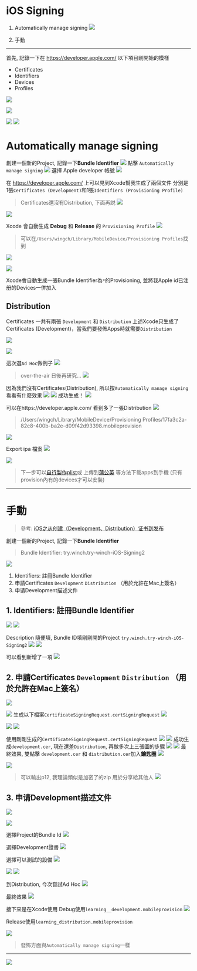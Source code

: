 # iOS Signing

1. Automatically manage signing ![](media/15844526364932.jpg)

1. 手動

-------
首先, 記錄一下在 https://developer.apple.com/ 以下項目剛開始的模樣

* Certificates
* Identifiers
* Devices
* Profiles

![](./media/15844537270566.jpg)

![](./media/15844537432975.jpg)

![](./media/15844528379194.jpg)
![](./media/15844528525705.jpg)

# Automatically manage signing

創建一個新的Project, 記錄一下**Bundle Identifier**
![](./media/15844525721607.jpg)
點擊 `Automatically manage signing`
![](./media/15844528910055.jpg)
選擇 Apple developer 帳號
![](./media/15844529102096.jpg)


在 https://developer.apple.com/ 上可以見到Xcode幫我生成了兩個文件
分別是 1張`Certificates (Development)`和1張`Identifiers (Provisioning Profile)`

> Certificates還沒有Distribution, 下面再説
![](./media/15844559082427.jpg)

![](./media/15844543102651.jpg)

Xcode 會自動生成 **Debug** 和 **Release** 的 `Provisioning Profile`
![](./media/15844549698753.jpg)
> 可以在`/Users/wingch/Library/MobileDevice/Provisioning Profiles`找到

![](./media/15844547230355.jpg)

![](./media/15844553393432.jpg)

Xcode會自動生成一張Bundle Identifier為`*`的Provisioning, 並將我Apple id已注册的Devices一併加入

## Distribution

Certificates 一共有兩張 `Development` 和 `Distribution`
上述Xcode只生成了Certificates (Development)，當我們要發佈Apps時就需要`Distribution`

![](./media/15844562106559.jpg)

![](./media/15844562241760.jpg)

這次選`Ad Hoc`做例子 
![](./media/15844562546370.jpg)

> over-the-air 日後再研究...
![](./media/15844563189944.jpg)

因為我們沒有Certificates(Distribution), 所以按`Automatically manage signing` 看看有什麼效果
![](./media/15844563493016.jpg)
![](./media/15844564642383.jpg)
成功生成！
![](./media/15844564964248.jpg)

可以在https://developer.apple.com/ 看到多了一張Distribution
![](./media/15844565320711.jpg)
> /Users/wingch/Library/MobileDevice/Provisioning Profiles/17fa3c2a-82c8-400b-ba2e-d09f42d93398.mobileprovision

![](./media/15844566562681.jpg)

Export ipa 檔案
![](./media/15844567161087.jpg)

![](./media/15844567422788.jpg)

> 下一步可以[自行製作plist](https://wenrongdev.com/install-ipa-with-ota/)或 上傳到[蒲公英](https://www.pgyer.com/) 等方法下載apps到手機 (只有provision內有的devices才可以安裝)

-------

# 手動

> 參考: [iOS之从创建（Development、Distribution）证书到发布](https://www.jianshu.com/p/304ec98842e1)

創建一個新的Project, 記錄一下**Bundle Identifier**
> Bundle Identifier: try.winch.try-winch-iOS-Signing2

![](./media/15844575129507.jpg)

1. Identifiers: 註冊Bundle Identifier
2. 申請Certificates `Development` `Distribution` （用於允許在Mac上簽名）
3. 申请Development描述文件


##  1. Identifiers: 註冊Bundle Identifier
![](./media/15844573916498.jpg)
![](./media/15844575461670.jpg)

Description 隨便填, Bundle ID填剛剛開的Project `try.winch.try-winch-iOS-Signing2`
![](./media/15844575922170.jpg)
![](./media/15844576974541.jpg)

可以看到新增了一項
![](./media/15844577630542.jpg)

## 2. 申請Certificates `Development` `Distribution` （用於允許在Mac上簽名）

![](./media/15844580732650.jpg)

![](media/15844581045085.jpg)
生成以下檔案`CertificateSigningRequest.certSigningRequest`
![](./media/15844581403294.jpg)

![](./media/15844582099889.jpg)
![](./media/15844582639965.jpg)

使用剛剛生成的`CertificateSigningRequest.certSigningRequest`
![](./media/15844582863355.jpg)
![](media/15844583317965.jpg)
成功生成`development.cer`, 現在還差`Distribution`, 再做多次上三張圖的步驟
![](./media/15844583592161.jpg)
![](./media/15844584587919.jpg)
最終效果, 雙點擊 `development.cer` 和 `distribution.cer`加入**鑰匙圈**
![](./media/15844585080058.jpg)

![](./media/15844586678694.jpg)

> 可以輸出p12, 我理論類似是加密了的zip 用於分享給其他人
> ![](./media/15844587579709.jpg)

## 3. 申请Development描述文件

![](./media/15844588993357.jpg)

![](./media/15844589127701.jpg)

選擇Project的Bundle Id
![](./media/15844589336221.jpg)

選擇Development證書
![](./media/15844590040043.jpg)

選擇可以測試的設備
![](./media/15844591232013.jpg)

![](./media/15844591910139.jpg)
![](./media/15844592677113.jpg)

到Distribution, 今次嘗試Ad Hoc
![](media/15844592614898.jpg)

最終效果
![](media/15844593724645.jpg)

接下來是在Xcode使用
Debug使用`learning__development.mobileprovision`
![](./media/15844597417688.jpg)

Release使用`learning_distribution.mobileprovision`

![](./media/15844597259674.jpg)
> 發怖方面與`Automatically manage signing`一樣


-------

![](./media/15844599491478.jpg)
